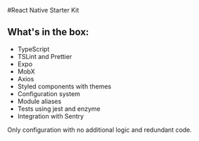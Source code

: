#React Native Starter Kit

## What's in the box:

- TypeScript
- TSLint and Prettier
- Expo
- MobX
- Axios
- Styled components with themes
- Configuration system
- Module aliases
- Tests using jest and enzyme
- Integration with Sentry

Only configuration with no additional logic and redundant code.
